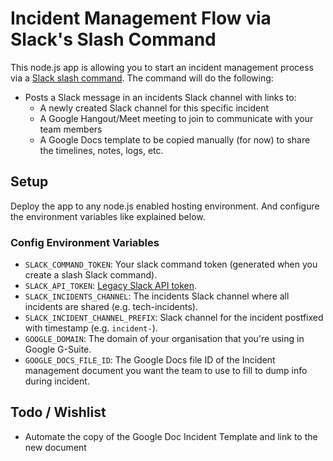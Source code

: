 # Incident Management Flow via Slack's Slash Command

This node.js app is allowing you to start an incident management process via a [Slack slash command](https://api.slack.com/slash-commands). The command will do the following:
* Posts a Slack message in an incidents Slack channel with links to:
  * A newly created Slack channel for this specific incident
  * A Google Hangout/Meet meeting to join to communicate with your team members
  * A Google Docs template to be copied manually (for now) to share the timelines, notes, logs, etc.

## Setup
Deploy the app to any node.js enabled hosting environment. And configure the environment variables like explained below.

### Config Environment Variables
* `SLACK_COMMAND_TOKEN`: Your slack command token (generated when you create a slash Slack command).
* `SLACK_API_TOKEN`: [Legacy Slack API token](https://api.slack.com/custom-integrations/legacy-tokens).
* `SLACK_INCIDENTS_CHANNEL`: The incidents Slack channel where all incidents are shared (e.g. tech-incidents).
* `SLACK_INCIDENT_CHANNEL_PREFIX`: Slack channel for the incident postfixed with timestamp (e.g. `incident-`).
* `GOOGLE_DOMAIN`: The domain of your organisation that you're using in Google G-Suite.
* `GOOGLE_DOCS_FILE_ID`: The Google Docs file ID of the Incident management document you want the team to use to fill to dump info during incident.

## Todo / Wishlist
* Automate the copy of the Google Doc Incident Template and link to the new document